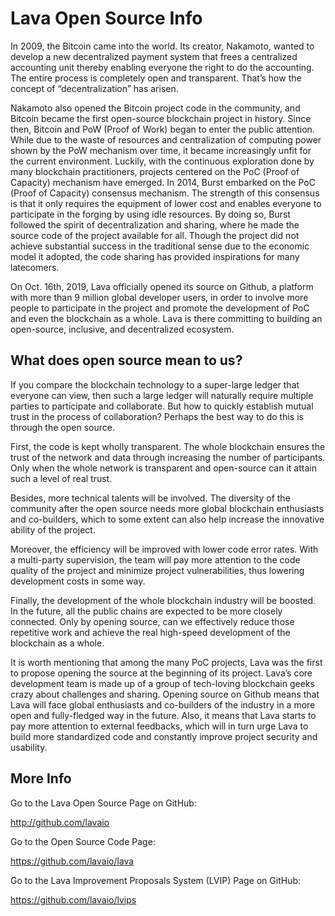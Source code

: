 # Lava Open Source Info

In 2009, the Bitcoin came into the world. Its creator, Nakamoto, wanted to develop a new decentralized payment system that frees a centralized accounting unit thereby enabling everyone the right to do the accounting. The entire process is completely open and transparent. That’s how the concept of “decentralization” has arisen.

Nakamoto also opened the Bitcoin project code in the community, and Bitcoin became the first open-source blockchain project in history.
Since then, Bitcoin and PoW (Proof of Work) began to enter the public attention. While due to the waste of resources and centralization of computing power shown by the PoW mechanism over time, it became increasingly unfit for the current environment. Luckily, with the continuous exploration done by many blockchain practitioners, projects centered on the PoC (Proof of Capacity) mechanism have emerged.
In 2014, Burst embarked on the PoC (Proof of Capacity) consensus mechanism. The strength of this consensus is that it only requires the equipment of lower cost and enables everyone to participate in the forging by using idle resources. By doing so, Burst followed the spirit of decentralization and sharing, where he made the source code of the project available for all. Though the project did not achieve substantial success in the traditional sense due to the economic model it adopted, the code sharing has provided inspirations for many latecomers.

On Oct. 16th, 2019, Lava officially opened its source on Github, a platform with more than 9 million global developer users, in order to involve more people to participate in the project and promote the development of PoC and even the blockchain as a whole. Lava is there committing to building an open-source, inclusive, and decentralized ecosystem.

## What does open source mean to us?

If you compare the blockchain technology to a super-large ledger that everyone can view, then such a large ledger will naturally require multiple parties to participate and collaborate. But how to quickly establish mutual trust in the process of collaboration? Perhaps the best way to do this is through the open source.

First, the code is kept wholly transparent. The whole blockchain ensures the trust of the network and data through increasing the number of participants. Only when the whole network is transparent and open-source can it attain such a level of real trust.

Besides, more technical talents will be involved. The diversity of the community after the open source needs more global blockchain enthusiasts and co-builders, which to some extent can also help increase the innovative ability of the project.

Moreover, the efficiency will be improved with lower code error rates. With a multi-party supervision, the team will pay more attention to the code quality of the project and minimize project vulnerabilities, thus lowering development costs in some way.

Finally, the development of the whole blockchain industry will be boosted. In the future, all the public chains are expected to be more closely connected. Only by opening source, can we effectively reduce those repetitive work and achieve the real high-speed development of the blockchain as a whole.

It is worth mentioning that among the many PoC projects, Lava was the first to propose opening the source at the beginning of its project. Lava’s core development team is made up of a group of tech-loving blockchain geeks crazy about challenges and sharing. Opening source on Github means that Lava will face global enthusiasts and co-builders of the industry in a more open and fully-fledged way in the future. Also, it means that Lava starts to pay more attention to external feedbacks, which will in turn urge Lava to build more standardized code and constantly improve project security and usability.

## More Info

Go to the Lava Open Source Page on GitHub:

<http://github.com/lavaio>

Go to the Open Source Code Page:

<https://github.com/lavaio/lava>

Go to the Lava Improvement Proposals System (LVIP) Page on GitHub:

<https://github.com/lavaio/lvips>



